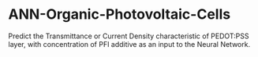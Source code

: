 # ANN-Organic-Photovoltaic-Cells
Predict the Transmittance or Current Density characteristic of PEDOT:PSS layer, with concentration of PFI additive as an input to the Neural Network.
